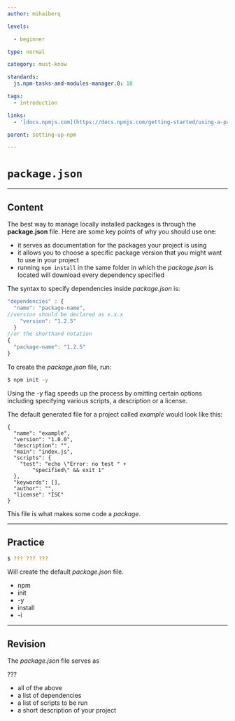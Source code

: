 ```yaml
---
author: mihaiberq

levels:

  - beginner

type: normal

category: must-know

standards:
  js.npm-tasks-and-modules-manager.0: 10

tags:
  - introduction

links:
  - '[docs.npmjs.com](https://docs.npmjs.com/getting-started/using-a-package.json){website}'

parent: setting-up-npm

---
```

# `package.json`

---
## Content

The best way to manage locally installed packages is through the **package.json** file. Here are some key points of why you should use one:
 - it serves as documentation for the packages your project is using
 - it allows you to choose a specific package version that you might want to use in your project
 - running `npm install` in the same folder in which the *package.json* is located will download every dependency specified

The syntax to specify dependencies inside *package.json* is:
```javascript
"dependencies" : {
  "name": "package-name",
//version should be declared as x.x.x
    "version": "1.2.5"
  }
//or the shorthand notation
{
  "package-name": "1.2.5"
}
```
To create the *package.json* file, run:
```bash
$ npm init -y
```
Using the -y flag speeds up the process by omitting certain options including specifying various scripts, a description or a license.

The default generated file for a project called *example* would look like this:
```
{
  "name": "example",
  "version": "1.0.0",
  "description": "",
  "main": "index.js",
  "scripts": {
    "test": "echo \"Error: no test " +
        "specified\" && exit 1"
  },
  "keywords": [],
  "author": "",
  "license": "ISC"
}
```
This file is what makes some code a *package*.

---
## Practice

```bash
$ ??? ??? ???
```
Will create the default *package.json* file.


* npm
* init
* -y
* install
* -i

---
## Revision

The *package.json* file serves as

???


* all of the above
* a list of dependencies
* a list of scripts to be run
* a short description of your project
